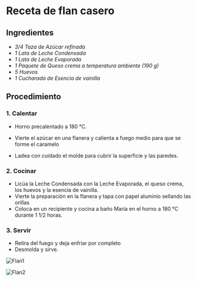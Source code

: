 # Receta de flan casero 

## Ingredientes

* _3/4 Taza de Azúcar refinada_
* _1 Lata de Leche Condensada_
* _1 Lata de Leche Evaporada_ 
* _1 Paquete de Queso crema a temperatura ambiente (190 g)_
* _5 Huevos_
* _1 Cucharada de Esencia de vainilla_

## Procedimiento

### 1. Calentar

* Horno precalentado a 180 °C.

* Vierte el azúcar en una flanera y calienta a fuego medio para que se forme el caramelo
* Ladea con cuidado el molde para cubrir la superficie y las paredes.

### 2. Cocinar

* Licúa la Leche Condensada con la Leche Evaporada, el queso crema, los huevos y la esencia de vainilla. 
* Vierte la preparación en la flanera y tapa con papel aluminio sellando las orillas
* Coloca en un recipiente y cocina a baño María en el horno a 180 °C durante 1 1/2 horas.

### 3. Servir

* Retira del fuego y deja enfriar por completo
* Desmolda y sirve.

![Flan1](https://cdn.kiwilimon.com/recetaimagen/21435/th5-640x426-11502.jpg)

![Flan2](https://www.guiadelnino.com/var/guiadelnino.com/storage/images/recetas-para-ninos-y-bebes/dulces-pasteles-y-tartas/flan-de-huevo/14928-4-esl-ES/flan-de-huevo.jpg)